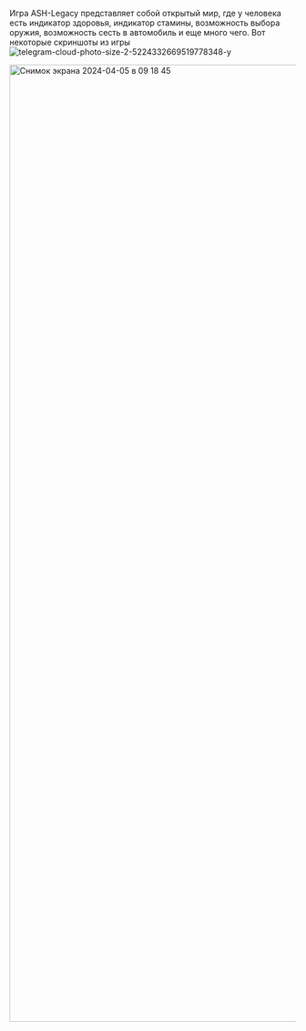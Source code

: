 Игра ASH-Legacy представляет собой открытый мир, где у человека есть индикатор здоровья, индикатор стамины, возможность выбора оружия, возможность сесть в автомобиль и еще много чего. Вот некоторые скриншоты из игры
![telegram-cloud-photo-size-2-5224332669519778348-y](https://github.com/Donilwel/ASH-Legacy/assets/134236921/477d5f20-194b-4520-9118-2a2404b65a70)

<img width="1680" alt="Снимок экрана 2024-04-05 в 09 18 45" src="https://github.com/Donilwel/ASH-Legacy/assets/134236921/8dc3a1d9-e075-4902-bd70-fb878c633dde">
